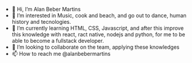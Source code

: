 - 👋 Hi, I’m Alan Beber Martins
- 👀 I’m interested in Music, cook and beach, and go out to dance, human history and tecnologies.
- 🌱 I’m currently learning HTML, CSS, Javascript, and after this improve this knowledge with react, ract native, nodejs and python, for me to be able to become a fullstack developer.
- 💞️ I’m looking to collaborate on the team, applying these knowledges
- 📫 How to reach me @alanbebermartins

<!---
alanbebermartins/alanbebermartins is a ✨ special ✨ repository because its `README.md` (this file) appears on your GitHub profile.
You can click the Preview link to take a look at your changes.
--->
